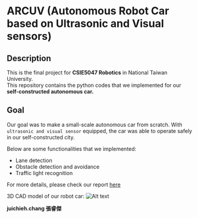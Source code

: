 # ARCUV (Autonomous Robot Car based on Ultrasonic and Visual sensors)

## Description

This is the final project for **CSIE5047 Robotics** in National Taiwan University.  
This repository contains the python codes that we implemented for our **self-constructed autonomous car.**  


## Goal
Our goal was to make a small-scale autonomous car from scratch. With `ultrasonic and visual sensor` equipped, the car was able to operate safely in our self-constructed city.  
  
Below are some functionalities that we implemented:

- Lane detection  
- Obstacle detection and avoidance
- Traffic light recognition

For more details, please check our report [here](https://github.com/juichiehchang/NTUCSIE5047-Robotics_project/blob/master/report.pdf)

3D CAD model of our robot car:
![Alt text](https://github.com/juichiehchang/NTUCSIE5047-Robotics_project/blob/master/Final.png)

**juichieh.chang 張睿傑**